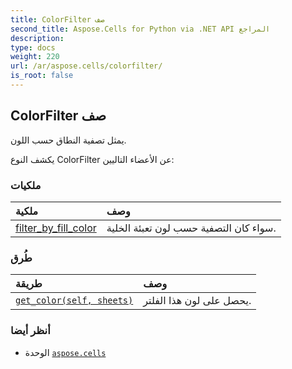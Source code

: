 ```yaml
---
title: ColorFilter صف
second_title: Aspose.Cells for Python via .NET API المراجع
description:
type: docs
weight: 220
url: /ar/aspose.cells/colorfilter/
is_root: false
---
```

##  ColorFilter صف
يمثل تصفية النطاق حسب اللون.



يكشف النوع ColorFilter عن الأعضاء التاليين:

###  ملكيات
| ملكية| وصف|
| :- | :- |
| [filter_by_fill_color](/cells/python-net/ar/aspose.cells/colorfilter/filter_by_fill_color) | سواء كان التصفية حسب لون تعبئة الخلية.|


###  طُرق
| طريقة| وصف|
| :- | :- |
| [`get_color(self, sheets)`](/cells/python-net/ar/aspose.cells/colorfilter/get_color/#aspose.cells.worksheetcollection) | يحصل على لون هذا الفلتر.|



###  أنظر أيضا
* الوحدة [`aspose.cells`](..)
